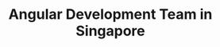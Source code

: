 ---
title: Angular Development Team in Singapore
permalink: /landings/angular-developer-singapore
technology: Angular
location: Singapore
---